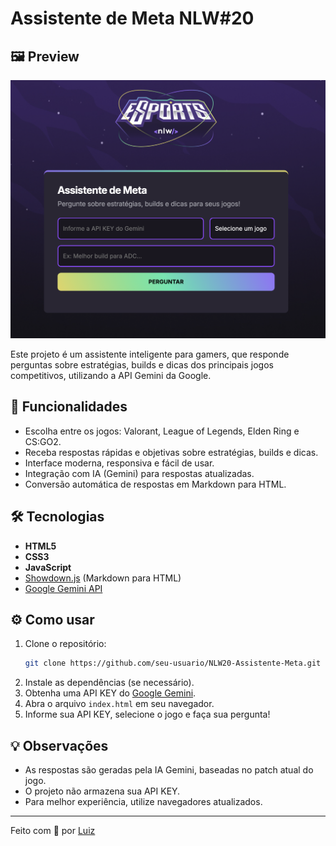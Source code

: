 # Assistente de Meta NLW#20

## 🖼️ Preview

![Preview do projeto](./assets/preview-project.png)

Este projeto é um assistente inteligente para gamers, que responde perguntas sobre estratégias, builds e dicas dos principais jogos competitivos, utilizando a API Gemini da Google.

## 🚀 Funcionalidades

- Escolha entre os jogos: Valorant, League of Legends, Elden Ring e CS:GO2.
- Receba respostas rápidas e objetivas sobre estratégias, builds e dicas.
- Interface moderna, responsiva e fácil de usar.
- Integração com IA (Gemini) para respostas atualizadas.
- Conversão automática de respostas em Markdown para HTML.

## 🛠️ Tecnologias

- **HTML5**
- **CSS3**
- **JavaScript**
- [Showdown.js](https://github.com/showdownjs/showdown) (Markdown para HTML)
- [Google Gemini API](https://ai.google.dev/)

## ⚙️ Como usar

1. Clone o repositório:
   ```bash
   git clone https://github.com/seu-usuario/NLW20-Assistente-Meta.git
   ```
2. Instale as dependências (se necessário).
3. Obtenha uma API KEY do [Google Gemini](https://ai.google.dev/).
4. Abra o arquivo `index.html` em seu navegador.
5. Informe sua API KEY, selecione o jogo e faça sua pergunta!

## 💡 Observações

- As respostas são geradas pela IA Gemini, baseadas no patch atual do jogo.
- O projeto não armazena sua API KEY.
- Para melhor experiência, utilize navegadores atualizados.

---

Feito com 💜 por [Luiz](https://github.com/Luiz-tkd54)
